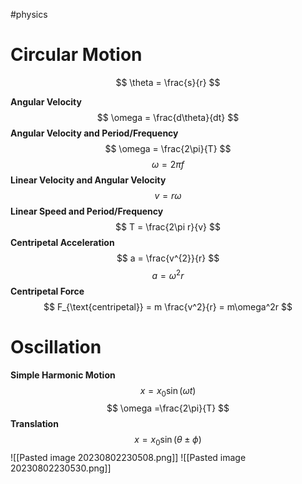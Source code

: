 #physics 

# Circular Motion

$$
\theta = \frac{s}{r}
$$

**Angular Velocity**
$$
\omega = \frac{d\theta}{dt}
$$
**Angular Velocity and Period/Frequency**
$$
\omega = \frac{2\pi}{T}
$$
$$
\omega = 2\pi f
$$
**Linear Velocity and Angular Velocity**
$$
v = r \omega
$$
**Linear Speed and Period/Frequency**
$$
T = \frac{2\pi r}{v}
$$
**Centripetal Acceleration**
$$
a = \frac{v^{2}}{r}
$$
$$
a = \omega^{2} r
$$
**Centripetal Force**
$$
F_{\text{centripetal}} = m \frac{v^2}{r} = m\omega^2r
$$
# Oscillation

**Simple Harmonic Motion**
$$
x = x_{0}\sin (\omega t)
$$
$$
\omega =\frac{2\pi}{T}
$$
**Translation**
$$
x = x_{0} \sin(\theta \pm \phi)
$$
![[Pasted image 20230802230508.png]]
![[Pasted image 20230802230530.png]]